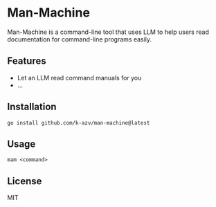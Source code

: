 # Man-Machine

Man-Machine is a command-line tool that uses LLM to help users read documentation for command-line programs easily.

## Features
- Let an LLM read command manuals for you
- ...

## Installation

```shell
go install github.com/k-azv/man-machine@latest
```

## Usage

```shell
mam <command>
```

## License

MIT